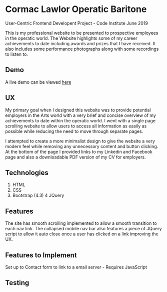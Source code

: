 # **Cormac Lawlor Operatic Baritone**

User-Centric Frontend Developent Project - Code Institute June 2019

This is my professional website to be presented to prospective employees in the operatic world. The Website highlights some of my career achievements to date including awards and prizes that I have received. It also includes some performance photographs along with some recordings to listen to.

## Demo

A live demo can be viewed [here](https://armedcor.github.io/frontend-round2/)

## UX

My primary goal when I designed this website was to provide potential employers in the Arts world with a very brief and concise overview of my achievements to date within the operatic world.  I went with a single page scrolling website to allow users to access all information as easily as possible while reducing the need to move through separate pages.

I attempted to create a more minimalist design to give the website a very modern feel while removing any unnecessory content and button clicking. At the bottom of the page I provided links to my Linkedin and Facebook page and also a downloadable PDF version of my CV for employers.

## Technologies

1. HTML
2. CSS
3. Bootstrap (4.3)
4 JQuery

## Features

The site has smooth scrolling implemented to allow a smooth transition to each nav link. The collapsed mobile nav bar also features a piece of JQuery script to allow it auto close once a user has clicked on a link improving the UX.

## Features to Implement

Set up to Contact form to link to a email server - Requires JavaScript

## Testing

